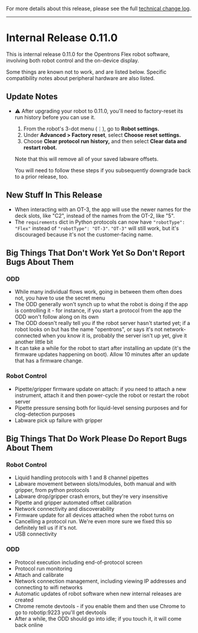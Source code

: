 For more details about this release, please see the full [technical change log][]. 

[technical change log]: https://github.com/Opentrons/opentrons/releases

---

# Internal Release 0.11.0

This is internal release 0.11.0 for the Opentrons Flex robot software, involving both robot control and the on-device display.

Some things are known not to work, and are listed below. Specific compatibility notes about peripheral hardware are also listed.

## Update Notes

- ⚠️ After upgrading your robot to 0.11.0, you'll need to factory-reset its run history before you can use it.

  1. From the robot's 3-dot menu (⋮), go to **Robot settings.**
  2. Under **Advanced > Factory reset**, select **Choose reset settings.**
  3. Choose **Clear protocol run history,** and then select **Clear data and restart robot.**

  Note that this will remove all of your saved labware offsets.

  You will need to follow these steps if you subsequently downgrade back to a prior release, too.

## New Stuff In This Release

- When interacting with an OT-3, the app will use the newer names for the deck slots, like "C2", instead of the names from the OT-2, like "5".
- The `requirements` dict in Python protocols can now have `"robotType": "Flex"` instead of `"robotType": "OT-3"`. `"OT-3"` will still work, but it's discouraged because it's not the customer-facing name.

## Big Things That Don't Work Yet So Don't Report Bugs About Them

### ODD
- While many individual flows work, going in between them often does not, you have to use the secret menu
- The ODD generally won't synch up to what the robot is doing if the app is controlling it - for instance, if you start a protocol from the app the ODD won't follow along on its own
- The ODD doesn't really tell you if the robot server hasn't started yet; if a robot looks on but has the name "opentrons", or says it's not network-connected when you know it is, probably the server isn't up yet, give it another little bit
- It can take a while for the robot to start after installing an update (it's the firmware updates happening on boot). Allow 10 minutes after an update that has a firmware change.

### Robot Control
- Pipette/gripper firmware update on attach: if you need to attach a new instrument, attach it and then power-cycle the robot or restart the robot server
- Pipette pressure sensing both for liquid-level sensing purposes and for clog-detection purposes
- Labware pick up failure with gripper

## Big Things That Do Work Please Do Report Bugs About Them
### Robot Control
- Liquid handling protocols with 1 and 8 channel pipettes
- Labware movement between slots/modules, both manual and with gripper, from python protocols
- Labware drop/gripper crash errors, but they're very insensitive
- Pipette and gripper automated offset calibration
- Network connectivity and discoverability
- Firmware update for all devices attached when the robot turns on
- Cancelling a protocol run. We're even more sure we fixed this so definitely tell us if it's not.
- USB connectivity

### ODD
- Protocol execution including end-of-protocol screen
- Protocol run monitoring
- Attach and calibrate
- Network connection management, including viewing IP addresses and connecting to wifi networks
- Automatic updates of robot software when new internal releases are created
- Chrome remote devtools - if you enable them and then use Chrome to go to robotip:9223 you'll get devtools
- After a while, the ODD should go into idle; if you touch it, it will come back online



